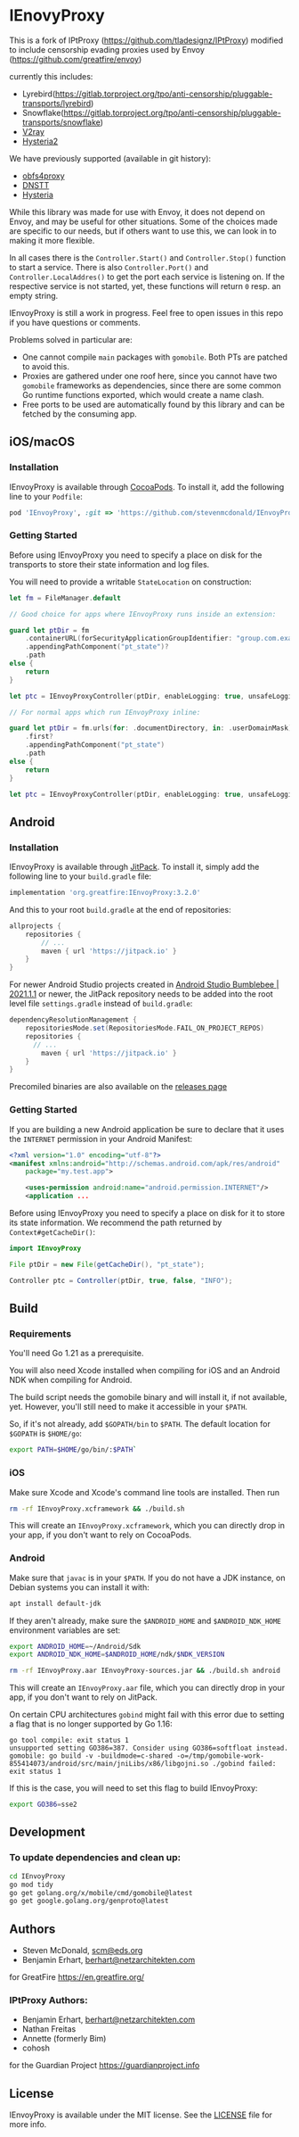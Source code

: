 # IEnovyProxy

This is a fork of IPtProxy (https://github.com/tladesignz/IPtProxy) modified to include censorship evading proxies used by Envoy (https://github.com/greatfire/envoy)

currently this includes:

* Lyrebird(https://gitlab.torproject.org/tpo/anti-censorship/pluggable-transports/lyrebird)
* Snowflake(https://gitlab.torproject.org/tpo/anti-censorship/pluggable-transports/snowflake)
* [V2ray](https://github.com/v2fly/v2ray-core)
* [Hysteria2](https://github.com/apernet/hysteria.git)

We have previously supported (available in git history):

* [obfs4proxy](https://github.com/Yawning/obfs4)
* [DNSTT](https://www.bamsoftware.com/software/dnstt/)
* [Hysteria](https://github.com/HyNetwork/hysteria)


While this library was made for use with Envoy, it does not depend on Envoy, and may be useful for other situations. 
Some of the choices made are specific to our needs, but if others want to use this, we can look in to making it more flexible.

In all cases there is the `Controller.Start()` and `Controller.Stop()` function to start a service. 
There is also `Controller.Port()` and `Controller.LocalAddres()` to get the port each service is listening on.
If the respective service is not started, yet, these functions will return `0` resp. an empty string.

IEnvoyProxy is still a work in progress. Feel free to open issues in this repo if you have questions or comments.

Problems solved in particular are:

- One cannot compile `main` packages with `gomobile`. Both PTs are patched
  to avoid this.
- Proxies are gathered under one roof here, since you cannot have two
  `gomobile` frameworks as dependencies, since there are some common Go
  runtime functions exported, which would create a name clash.
- Free ports to be used are automatically found by this library and can be fetched by the
  consuming app. 

## iOS/macOS

### Installation

IEnvoyProxy is available through [CocoaPods](https://cocoapods.org). To install
it, add the following line to your `Podfile`:

```ruby
pod 'IEnvoyProxy', :git => 'https://github.com/stevenmcdonald/IEnvoyProxy.git', :tag => '3.2.0'
```

### Getting Started

Before using IEnvoyProxy you need to specify a place on disk for the transports
to store their state information and log files.

You will need to provide a writable `StateLocation` on construction:

```swift
let fm = FileManager.default

// Good choice for apps where IEnvoyProxy runs inside an extension:

guard let ptDir = fm
    .containerURL(forSecurityApplicationGroupIdentifier: "group.com.example.app")? 
    .appendingPathComponent("pt_state")?
    .path
else {
    return
}

let ptc = IEnvoyProxyController(ptDir, enableLogging: true, unsafeLogging: false, logLevel: "INFO")

// For normal apps which run IEnvoyProxy inline:

guard let ptDir = fm.urls(for: .documentDirectory, in: .userDomainMask)
    .first?
    .appendingPathComponent("pt_state")
    .path 
else {
    return
}

let ptc = IEnvoyProxyController(ptDir, enableLogging: true, unsafeLogging: false, logLevel: "INFO")
```

## Android 

### Installation

IEnvoyProxy is available through [JitPack](https://jitpack.io). To install
it, simply add the following line to your `build.gradle` file:

```groovy
implementation 'org.greatfire:IEnvoyProxy:3.2.0'
```

And this to your root `build.gradle` at the end of repositories:

```groovy
allprojects {
	repositories {
		// ...
		maven { url 'https://jitpack.io' }
	}
}
```

For newer Android Studio projects created in 
[Android Studio Bumblebee | 2021.1.1](https://developer.android.com/studio/preview/features?hl=hu#settings-gradle) 
or newer</a>, the JitPack repository needs to be added into the root level file `settings.gradle` 
instead of `build.gradle`:

```groovy
dependencyResolutionManagement {
    repositoriesMode.set(RepositoriesMode.FAIL_ON_PROJECT_REPOS)
    repositories {
	  // ...
        maven { url 'https://jitpack.io' }
    }
}
```

Precomiled binaries are also available on the [releases page](https://github.com/stevenmcdonald/IEnvoyProxy/releases)

### Getting Started

If you are building a new Android application be sure to declare that it uses the
`INTERNET` permission in your Android Manifest:

```xml
<?xml version="1.0" encoding="utf-8"?>
<manifest xmlns:android="http://schemas.android.com/apk/res/android"
    package="my.test.app">

    <uses-permission android:name="android.permission.INTERNET"/>
    <application ...

```

Before using IEnvoyProxy you need to specify a place on disk for it to store its state
information. We recommend the path returned by `Context#getCacheDir()`:

```java
import IEnvoyProxy

File ptDir = new File(getCacheDir(), "pt_state");

Controller ptc = Controller(ptDir, true, false, "INFO");
```


## Build

### Requirements

You'll need Go 1.21 as a prerequisite.

You will also need Xcode installed when compiling for iOS and an Android NDK
when compiling for Android.

The build script needs the gomobile binary and will install it, if not available, yet.
However, you'll still need to make it accessible in your `$PATH`.

So, if it's not already, add `$GOPATH/bin` to `$PATH`. The default location 
for `$GOPATH` is `$HOME/go`: 

```bash
export PATH=$HOME/go/bin/:$PATH` 
```

### iOS

Make sure Xcode and Xcode's command line tools are installed. Then run

```bash
rm -rf IEnvoyProxy.xcframework && ./build.sh
```

This will create an `IEnvoyProxy.xcframework`, which you can directly drop in your app,
if you don't want to rely on CocoaPods.

### Android

Make sure that `javac` is in your `$PATH`. If you do not have a JDK instance, on Debian systems you can install it with: 

```bash
apt install default-jdk 
````

If they aren't already, make sure the `$ANDROID_HOME` and `$ANDROID_NDK_HOME` 
environment variables are set:

```bash
export ANDROID_HOME=~/Android/Sdk
export ANDROID_NDK_HOME=$ANDROID_HOME/ndk/$NDK_VERSION

rm -rf IEnvoyProxy.aar IEnvoyProxy-sources.jar && ./build.sh android
```

This will create an `IEnvoyProxy.aar` file, which you can directly drop in your app, 
if you don't want to rely on JitPack.

On certain CPU architectures `gobind` might fail with this error due to setting
a flag that is no longer supported by Go 1.16:

```
go tool compile: exit status 1
unsupported setting GO386=387. Consider using GO386=softfloat instead.
gomobile: go build -v -buildmode=c-shared -o=/tmp/gomobile-work-855414073/android/src/main/jniLibs/x86/libgojni.so ./gobind failed: exit status 1
```

If this is the case, you will need to set this flag to build IEnvoyProxy:

```bash
export GO386=sse2
``` 

## Development

### To update dependencies and clean up:
```bash
cd IEnvoyProxy
go mod tidy
go get golang.org/x/mobile/cmd/gomobile@latest
go get google.golang.org/genproto@latest
```

## Authors

- Steven McDonald, scm@eds.org
- Benjamin Erhart, berhart@netzarchitekten.com

for GreatFire https://en.greatfire.org/

### IPtProxy Authors:

- Benjamin Erhart, berhart@netzarchitekten.com
- Nathan Freitas
- Annette (formerly Bim)
- cohosh

for the Guardian Project https://guardianproject.info

## License

IEnvoyProxy is available under the MIT license. See the [LICENSE](LICENSE) file for more info.
